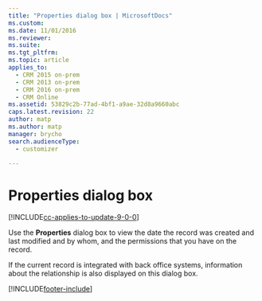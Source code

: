 ```yaml
---
title: "Properties dialog box | MicrosoftDocs"
ms.custom: 
ms.date: 11/01/2016
ms.reviewer: 
ms.suite: 
ms.tgt_pltfrm: 
ms.topic: article
applies_to: 
  - CRM 2015 on-prem
  - CRM 2013 on-prem
  - CRM 2016 on-prem
  - CRM Online
ms.assetid: 53829c2b-77ad-4bf1-a9ae-32d8a9660abc
caps.latest.revision: 22
author: matp
ms.author: matp
manager: brycho
search.audienceType: 
  - customizer

---
```

# Properties dialog box

[!INCLUDE[cc-applies-to-update-9-0-0](../includes/cc_applies_to_update_9_0_0.md)]

Use the **Properties** dialog box to view the date the record was created and last modified and by whom, and the permissions that you have on the record.  
  
 If the current record is integrated with back office systems, information about the relationship is also displayed on this dialog box.


[!INCLUDE[footer-include](../../../includes/footer-banner.md)]